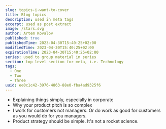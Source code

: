 ```yaml
---
slug: topics-i-want-to-cover
title: Blog topics
description: used in meta tags
excerpt: used as post extract
image: /stars.svg
author: Artem Kovalov
published: true
publishedTime: 2023-04-30T15:40:25+02:00
modifiedTime: 2023-04-30T15:40:25+02:00
expirationTime: 2023-04-30T15:40:25+02:00
series: used to group material in series
section: top level section for meta, i.e. Technology
tags:
  - One
  - Two
  - Three
uuid: ee0c1c42-3976-4863-88e0-fba4ad9325f6
---
```


- Explaining things simply, especially in corporate
- Why your product pitch is so complex
- I work for customers not managers. Or do work as good for customers as you would do for you managers.
- Product strategy should be simple. It's not a rocket science.
